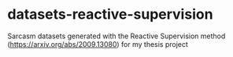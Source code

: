 # datasets-reactive-supervision
Sarcasm datasets generated with the Reactive Supervision method (https://arxiv.org/abs/2009.13080) for my thesis project

